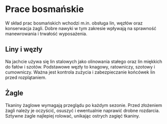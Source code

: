 # Prace bosmańskie

W skład prac bosmańskich wchodzi m.in. obsługa lin, węzłów oraz konserwacja żagli. Dobre nawyki w tym zakresie wpływają na sprawność manewrowania i trwałość wyposażenia.

## Liny i węzły

Na jachcie używa się lin stalowych jako olinowania stałego oraz lin miękkich do fałów i szotów. Podstawowe węzły to knagowy, ratowniczy, szotowy i cumowniczy. Ważna jest kontrola zużycia i zabezpieczanie końcówek lin przed rozplątaniem.

## Żagle

Tkaniny żaglowe wymagają przeglądu po każdym sezonie. Przed złożeniem żagli należy je oczyścić, osuszyć i ewentualnie naprawić drobne rozdarcia. Sztywne żagle najlepiej rolować, unikając ostrych zagięć tkaniny.


